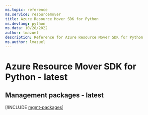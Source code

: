 ```yaml
---
ms.topic: reference
ms.service: resourcemover
title: Azure Resource Mover SDK for Python
ms.devlang: python
ms.data: 10/28/2022
author: lmazuel
description: Reference for Azure Resource Mover SDK for Python
ms.author: lmazuel
---
```

# Azure Resource Mover SDK for Python - latest

## Management packages - latest
[!INCLUDE [mgmt-packages](resource-mover-mgmt-index.md)]